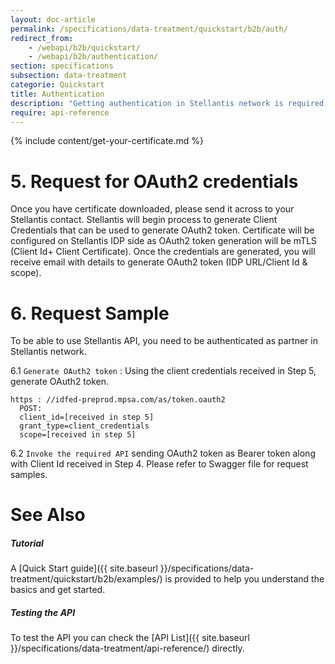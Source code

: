 ```yaml
---
layout: doc-article
permalink: /specifications/data-treatment/quickstart/b2b/auth/
redirect_from: 
    - /webapi/b2b/quickstart/
    - /webapi/b2b/authentication/
section: specifications
subsection: data-treatment
categorie: Quickstart
title: Authentication
description: "Getting authentication in Stellantis network is required in order to use Stellantis Fleet owner API."
require: api-reference
---
```

{% include  content/get-your-certificate.md %}

# 5. Request for OAuth2 credentials
Once you have certificate downloaded, please send it across to your Stellantis contact. Stellantis
will begin process to generate Client Credentials that can be used to generate OAuth2 token.
Certificate will be configured on Stellantis IDP side as OAuth2 token generation will be mTLS (Client
Id+ Client Certificate). Once the credentials are generated, you will receive email with details to
generate OAuth2 token (IDP URL/Client Id & scope).

# 6. Request Sample

To be able to use Stellantis API, you need to be authenticated as partner in Stellantis network.

6.1 `Generate OAuth2 token` : Using the client credentials received in Step 5, generate OAuth2 token.

```shell
https : //idfed-preprod.mpsa.com/as/token.oauth2
  POST:
  client_id=[received in step 5]
  grant_type=client_credentials
  scope=[received in step 5]
```

6.2 `Invoke the required API` sending OAuth2 token as Bearer token along with Client Id received
in Step 4. Please refer to Swagger file for request samples.

# See Also

##### Tutorial

A [Quick Start guide]({{ site.baseurl }}/specifications/data-treatment/quickstart/b2b/examples/) is provided to help you understand the basics and get started.

##### Testing the API

To test the API you can check the [API List]({{ site.baseurl }}/specifications/data-treatment/api-reference/) directly.
